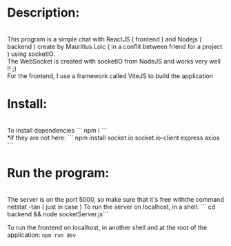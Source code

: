 # Description:
</br>
This program is a simple chat with ReactJS ( frontend ) and Nodejs ( backend ) create by Mauritius Loic ( in a conflit between friend for a project ) using socketIO. </br>
The WebSocket is created with socketIO from NodeJS and works very well !! ;)</br>
For the frontend, I use a framework called ViteJS to build the application

# Install:
</br>
To install dependencies
``` npm i ```</br>
*if they are not here:
``` npm install socket.io socket.io-client express axios ```

# Run the program:
</br>
The server is on the port 5000, so make sure that it's free withthe command netstat -tan ( just in case )
To run the server on localhost, in a shell:
``` cd backend && node socketServer.js```

To run the frontend on localhost, in another shell and at the root of the application:
``` npm run dev ```
